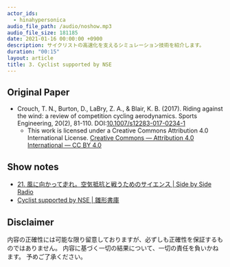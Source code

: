 ```yaml
---
actor_ids:
  - hinahypersonica
audio_file_path: /audio/noshow.mp3
audio_file_size: 181185
date: 2021-01-16 00:00:00 +0900
description: サイクリストの高速化を支えるシミュレーション技術を紹介します。
duration: "00:15"
layout: article
title: 3. Cyclist supported by NSE
---
```


## Original Paper

* Crouch, T. N., Burton, D., LaBry, Z. A., & Blair, K. B. (2017). Riding against the wind: a review of competition cycling aerodynamics. Sports Engineering, 20(2), 81-110. DOI:[10.1007/s12283-017-0234-1](https://link.springer.com/article/10.1007/s12283-017-0234-1)
  * This work is licensed under a Creative Commons Attribution 4.0 International License. [Creative Commons — Attribution 4.0 International — CC BY 4.0](https://creativecommons.org/licenses/by/4.0/)

## Show notes

* [21. 風に向かって走れ。空気抵抗と戦うためのサイエンス \| Side by Side Radio](https://sidebysideradio.libsyn.com/sxsradio-21) 
* [Cyclist supported by NSE \| 雛形書庫](https://tl.hateblo.jp/entry/2021/01/16/152602)

## Disclaimer

内容の正確性には可能な限り留意しておりますが、必ずしも正確性を保証するものではありません。
内容に基づく一切の結果について、一切の責任を負いかねます。
予めご了承ください。
